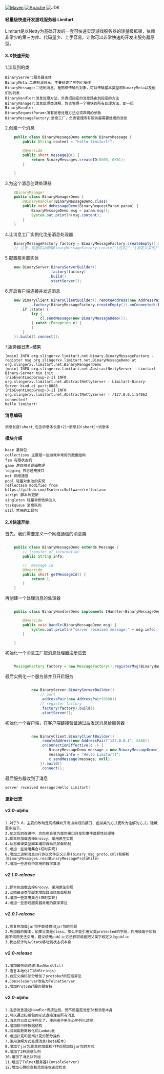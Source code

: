 [![Maven](https://img.shields.io/badge/maven-v3.0--alpha-green.svg)](https://mvnrepository.com/artifact/org.slingerxv/limitart)
[![Apache](https://img.shields.io/badge/license-Apache%202-green.svg)](http://www.apache.org/licenses/LICENSE-2.0)
![JDK](https://img.shields.io/badge/jdk-1.8-green.svg)
#### 轻量级快速开发游戏服务器 Limitart
Limitart是以Netty为基础开发的一套可快速实现游戏服务器的轻量级框架，依赖非常少的第三方库、代码量少、上手容易，让你可以非常快速的开发出服务器原型。
#### 3.X快速开始
1.涉及到的类

    BinaryServer:服务器主体
    BinaryMeta:二进制消息元，主要封装了序列化操作
    BinaryMessage:二进制消息，是网络传输的对象，可以传输基本类型和BinaryMeta以及他们的列表
    BinaryHandler:消息处理方法，负责把指定的消息路由到指定的方法
    BinaryManager:消息处理类注解，负责管理一个模块的所有处理方法，即一组BinaryHandler
    BinaryRequestParam:所有消息处理方法必须声明的参数
    BinaryMessageFactory:消息工厂，负责管理所有服务器需要处理的消息

2.创建一个消息
```java
    public class BinaryMessageDemo extends BinaryMessage {
    	public String content = "hello limitart!";

    	@Override
    	public short messageID() {
    		return BinaryMessages.createID(0X00, 0X01);
    	}

    }
````
3.为这个消息创建处理器
```java
    @BinaryManager
    public class BinaryManagerDemo {
    	@BinaryHandler(BinaryMessageDemo.class)
    	public void doMessageDemo(BinaryRequestParam param) {
    		BinaryMessageDemo msg = param.msg();
    		System.out.println(msg.content);
    	}
    }
```
4.让消息工厂实例化注册消息处理器
```java
    BinaryMessageFactory factory = BinaryMessageFactory.createEmpty().registerManager(BinaryManagerDemo.class);
    // 注意：这里可以调用BinaryMessageFactory.create("[包名]","[自定义实例]")的接口来配合脚本加载器(ScriptLoader)来初始化
```
5.配置服务器实体
```java
    new BinaryServer.BinaryServerBuilder()
    				.factory(factory)
    				.build()
    				.startServer();
```
6.开启客户端连接并发送消息
```java
    new BinaryClient.BinaryClientBuilder().remoteAddress(new AddressPair("127.0.0.1", 8888))
            .factory(BinaryMessageFactory.createEmpty()).onConnected((BinaryClient cl, Boolean state) -> {
        if (state) {
            try {
                cl.sendMessage(new BinaryMessageDemo());
            } catch (Exception e) {
            }
        }
    }).build().connect();
```
7.服务器日志+结果

    [main] INFO org.slingerxv.limitart.net.binary.BinaryMessageFactory - register msg org.slingerxv.limitart.net.BinaryMessageDemo at org.slingerxv.limitart.net.BinaryManagerDemo
    [main] INFO org.slingerxv.limitart.net.AbstractNettyServer - Limitart-Binary-Server nio init
    [nioEventLoopGroup-2-1] INFO org.slingerxv.limitart.net.AbstractNettyServer - Limitart-Binary-Server bind at port:8888
    [nioEventLoopGroup-3-1] INFO org.slingerxv.limitart.net.AbstractNettyServer - /127.0.0.1:54062 connected！
    hello limitart!
#### 消息编码

	消息长度(short,包含消息体长度+2)+消息ID(short)+消息体
#### 模块介绍
    base 基础包	
    collections 主要是一些游戏中常用的数据结构
    fsm 有限状态机
    game 游戏相关逻辑整理
    logging 日志通用接口
    net 网络通信
    pool 轻量对象池的实现
    reflectasm modified from https://github.com/EsotericSoftware/reflectasm
    script 脚本热更新
    singleton 轻量单例依赖注入
    taskqueue 消息队列
    util 常用的工具包
    
#### 2.X快速开始
首先，我们需要定义一个网络通信的消息类

```java

	public class BinaryMessageDemo extends Message {
		// transfer of information
		public String info;

		//  message id
		@Override
		public short getMessageId() {
			return 1;
		}
	}

```

再创建一个处理消息的处理器

```java

	public class BinaryHandlerDemo implements IHandler<BinaryMessageDemo> {

		@Override
		public void handle(BinaryMessageDemo msg) {
			System.out.println("server received message:" + msg.info);
		}

	}

```

初始化一个消息工厂把消息处理器注册进去

```java

	MessageFactory factory = new MessageFactory().registerMsg(BinaryHandlerDemo.class);

```

最后实例化一个服务器并且开启服务

```java

			new BinaryServer.BinaryServerBuilder()
				// port
				.addressPair(new AddressPair(8888))
				// register factory
				.factory(factory).build()
				.startServer();

```

初始化一个客户端，在客户端链接验证通过后发送消息给服务器

```java

			new BinaryClient.BinaryClientBuilder()
				.remoteAddress(new AddressPair("127.0.0.1", 8888))
				.onConnectionEffective(c -> {
					BinaryMessageDemo message = new BinaryMessageDemo();
					message.info = "Hello Limitart!";
					c.sendMessage(message, null);
				}).build()
				.connect();

```

最后服务器收到了消息

	server received message:Hello Limitart!

#### 更新日志
##### v3.0-alpha
	1.对于3.0，主要的改动是网络模块开发由常规的接口、虚拟类的方式更改为注解的方式，隐藏更多细节。
	2.在之后的改进中，方向也会变为面向接口开发和事件选择性处理等
	3.脚本热加载去掉Groovy，采用原生实现
	4.动态编译类型脚本增加自动热加载机制
	5.增加一些常用集合(临时实现)
	6.增加二进制消息xml协议文件定义示例(binary_msg_proto.xml)和解析(BinaryMessages.readBinaryMessageProtoFile)
	7.增加一些游戏中常用的数学算法
##### v2.1.0-release
	1.脚本热加载去掉Groovy，采用原生实现
	2.动态编译类型脚本增加自动热加载机制
	3.增加一些常用集合(临时实现)
	4.增加一些游戏服务器常用的数学算法
##### v2.0.1-release
	1.修复热加载jar包不能替换旧jar包的问题
	2.热加载的脚本，如果父类是class，那么不能引用父类protected的字段，作用域由于加载器不同而无法引用，建议使用public方法获取或者把父类字段定义为public
	3.状态机计时从State移动到状态机本身
##### v2.0-release
	1.增加敏感词过滤(BadWordUtil)
	2.语言本地化(I18NStrings)
	3.自定义编码部分增加了protobuf的压缩算法
	4.ConsoleServer改名为TelnetServer
	5.增加ProtoBuf服务器支持
##### v2.0-alpha
	1.注册消息通过Handler直接注册，而不用指定消息Id和消息本身
	2.可以通过扫描包的形式直接注册所有消息
	3.消息可以自动序列化了，使用者不用关心序列化过程
	4.增加排行榜数据结构
	5.回调函数离散化和Lambda化
	6.增加扑克和德州扑克的部分操作
	7.使用注解方式处理消息(beta版本)
	8.增加了jar包脚本的加载和FTP远程加载jar包的方式
	9.增加了2种消息队列
	10.增加了消息队列组
	11.增加了Telnet服务器(ConsoleServer)
	12.增加心跳检查和消息接收速度检查